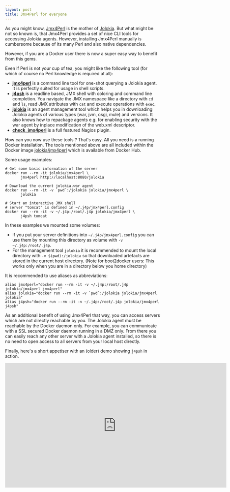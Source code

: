 ```yaml
---
layout: post
title: Jmx4Perl for everyone
---
```


As you might know, [Jmx4Perl][1] is the mother of [Jolokia][2].
But what might be not so known is, that Jmx4Perl provides a set of nice CLI tools for accessing Jolokia agents. However, installing Jmx4Perl manually is cumbersome because of its many Perl and also native dependencies. 

However, if you are a Docker user there is now a super easy way to benefit from this gems.
<!-- more -->

Even if Perl is not your cup of tea, you might like the following tool (for which of course no Perl knowledge is required at all): 

* [**jmx4perl**][3] is a command line tool for one-shot querying a Jolokia agent. It is perfectly suited for usage in shell scripts.
* [**j4psh**][4] is a readline based, JMX shell with coloring and command line completion. You navigate the JMX namespace like a directory with `cd` and `ls`, read JMX attributes with `cat` and execute operations with `exec`. 
* [**jolokia**][5] is an agent management tool which helps you in downloading Jolokia agents of various types (war, jvm, osgi, mule) and versions. It also knows how to repackage agents e.g. for enabling security with the war agent by inplace modification of the web.xml descriptor. 
* [**check\_jmx4perl**][6] is a full featured Nagios plugin.

How can you now use these tools ? That's easy. All you need is a running Docker installation. The tools mentioned above are all included within the Docker image [jolokia/jmx4perl][7] which is available from Docker Hub. 

Some usage examples:

```
# Get some basic information of the server
docker run --rm -it jolokia/jmx4perl \
       jmx4perl http://localhost:8080/jolokia

# Download the current jolokia.war agent
docker run --rm -it -v `pwd`:/jolokia jolokia/jmx4perl \
       jolokia

# Start an interactive JMX shell
# server "tomcat" is defined in ~/.j4p/jmx4perl.config
docker run --rm -it -v ~/.j4p:/root/.j4p jolokia/jmx4perl \
       j4psh tomcat
```

In these examples we mounted some volumes:

* If you put your server definitions into `~/.j4p/jmx4perl.config` you can use them by mounting this directory as volume with `-v ~/.j4p:/root/.j4p`. 
* For the management tool `jolokia` it is recommended to mount the local directory with `-v $(pwd):/jolokia` so that downloaded artefacts are stored in the current host directory. (Note for boot2docker users: This works only when you are in a directory below you home directory)

It is recommended to use aliases as abbreviations:

```
alias jmx4perl="docker run --rm -it -v ~/.j4p:/root/.j4p jolokia/jmx4perl jmx4perl"
alias jolokia="docker run --rm -it -v `pwd`:/jolokia jolokia/jmx4perl jolokia"
alias j4psh="docker run --rm -it -v ~/.j4p:/root/.j4p jolokia/jmx4perl j4psh"
```

As an additional benefit of using Jmx4Perl that way, you can access servers which are not directly reachable by you. The Jolokia agent must be reachable by the Docker daemon only. For example, you can communicate with a SSL secured Docker daemon running in a DMZ only. From there you can easily reach any other server with a Jolokia agent installed, so there is no need to open access to all servers from your local host directly. 

Finally, here's a short appetiser with an (older) demo showing `j4psh` in action.

<iframe width="720" height="405" src="https://www.youtube.com/embed/y9TuGzxD2To" frameborder="0" allowfullscreen></iframe>

[1]:	http://www.jmx4perl.org
[2]:	https://jolokia.org/
[3]:	http://search.cpan.org/~roland/jmx4perl/scripts/jmx4perl
[4]:	http://search.cpan.org/~roland/jmx4perl/scripts/j4psh
[5]:	http://search.cpan.org/~roland/jmx4perl/scripts/jolokia
[6]:	http://search.cpan.org/~roland/jmx4perl/scripts/check_jmx4perl
[7]:	https://registry.hub.docker.com/u/jolokia/jmx4perl/